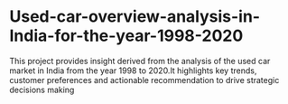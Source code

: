 # Used-car-overview-analysis-in-India-for-the-year-1998-2020
This project provides insight derived from the analysis of the used car market in India from the year 1998 to 2020.It highlights key trends, customer preferences and actionable recommendation to drive strategic decisions making
